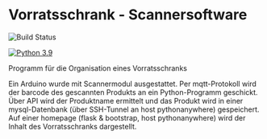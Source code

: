# Vorratsschrank - Scannersoftware

![Build Status](https://github.com/Trizie/VorratsschrankRepo/actions/workflows/super-linter.yml/badge.svg)

[![Python 3.9](https://img.shields.io/badge/Python-3.9-green.svg)](https://shields.io/)

Programm für die Organisation eines Vorratsschranks

Ein Arduino wurde mit Scannermodul ausgestattet. Per mqtt-Protokoll wird der barcode des gescannten Produkts an ein Python-Programm geschickt.
Über API wird der Produktname ermittelt und das Produkt wird in einer mysql-Datenbank (über SSH-Tunnel an host pythonanywhere) gespeichert.
Auf einer homepage (flask & bootstrap, host pythonanywhere) wird der Inhalt des Vorratsschranks dargestellt.
